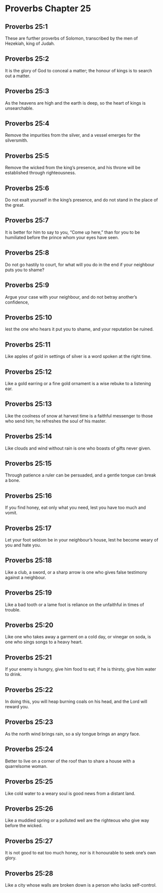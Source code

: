 # Proverbs Chapter 25

## Proverbs 25:1
These are further proverbs of Solomon, transcribed by the men of Hezekiah, king of Judah.

## Proverbs 25:2
It is the glory of God to conceal a matter; the honour of kings is to search out a matter.

## Proverbs 25:3
As the heavens are high and the earth is deep, so the heart of kings is unsearchable.

## Proverbs 25:4
Remove the impurities from the silver, and a vessel emerges for the silversmith.

## Proverbs 25:5
Remove the wicked from the king’s presence, and his throne will be established through righteousness.

## Proverbs 25:6
Do not exalt yourself in the king’s presence, and do not stand in the place of the great.

## Proverbs 25:7
It is better for him to say to you, “Come up here,” than for you to be humiliated before the prince whom your eyes have seen.

## Proverbs 25:8
Do not go hastily to court, for what will you do in the end if your neighbour puts you to shame?

## Proverbs 25:9
Argue your case with your neighbour, and do not betray another’s confidence,

## Proverbs 25:10
lest the one who hears it put you to shame, and your reputation be ruined.

## Proverbs 25:11
Like apples of gold in settings of silver is a word spoken at the right time.

## Proverbs 25:12
Like a gold earring or a fine gold ornament is a wise rebuke to a listening ear.

## Proverbs 25:13
Like the coolness of snow at harvest time is a faithful messenger to those who send him; he refreshes the soul of his master.

## Proverbs 25:14
Like clouds and wind without rain is one who boasts of gifts never given.

## Proverbs 25:15
Through patience a ruler can be persuaded, and a gentle tongue can break a bone.

## Proverbs 25:16
If you find honey, eat only what you need, lest you have too much and vomit.

## Proverbs 25:17
Let your foot seldom be in your neighbour’s house, lest he become weary of you and hate you.

## Proverbs 25:18
Like a club, a sword, or a sharp arrow is one who gives false testimony against a neighbour.

## Proverbs 25:19
Like a bad tooth or a lame foot is reliance on the unfaithful in times of trouble.

## Proverbs 25:20
Like one who takes away a garment on a cold day, or vinegar on soda, is one who sings songs to a heavy heart.

## Proverbs 25:21
If your enemy is hungry, give him food to eat; if he is thirsty, give him water to drink.

## Proverbs 25:22
In doing this, you will heap burning coals on his head, and the Lord will reward you.

## Proverbs 25:23
As the north wind brings rain, so a sly tongue brings an angry face.

## Proverbs 25:24
Better to live on a corner of the roof than to share a house with a quarrelsome woman.

## Proverbs 25:25
Like cold water to a weary soul is good news from a distant land.

## Proverbs 25:26
Like a muddied spring or a polluted well are the righteous who give way before the wicked.

## Proverbs 25:27
It is not good to eat too much honey, nor is it honourable to seek one’s own glory.

## Proverbs 25:28
Like a city whose walls are broken down is a person who lacks self-control.
